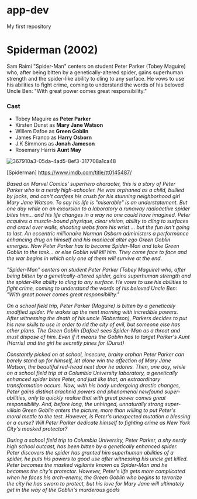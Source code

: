 # app-dev
My first repository
# Spiderman (2002)
Sam Raimi
"Spider-Man" centers on student Peter Parker (Tobey Maguire) who, after being bitten by a genetically-altered spider, gains superhuman strength and the spider-like ability to cling to any surface. He vows to use his abilities to fight crime, coming to understand the words of his beloved Uncle Ben: "With great power comes great responsibility."
### Cast
- Tobey Maguire as **Peter Parker**
- Kirsten Dunst as **Mary Jane Watson**
- Willem Dafoe as **Green Goblin**
- James Franco as **Harry Osborn**
- J.K Simmons as **Jonah Jameson**
- Rosemary Harris **Aunt May**

![367910a3-05da-4ad5-8ef3-317708a1ca48](https://user-images.githubusercontent.com/119570204/204996857-14981bfd-a2a2-41c4-829d-07b37c1bc6f2.jpg)

[Spiderman] https://www.imdb.com/title/tt0145487/

*Based on Marvel Comics' superhero character, this is a story of Peter Parker who is a nerdy high-schooler. He was orphaned as a child, bullied by jocks, and can't confess his crush for his stunning neighborhood girl Mary Jane Watson. To say his life is "miserable" is an understatement. But one day while on an excursion to a laboratory a runaway radioactive spider bites him... and his life changes in a way no one could have imagined. Peter acquires a muscle-bound physique, clear vision, ability to cling to surfaces and crawl over walls, shooting webs from his wrist ... but the fun isn't going to last. An eccentric millionaire Norman Osborn administers a performance enhancing drug on himself and his maniacal alter ego Green Goblin emerges. Now Peter Parker has to become Spider-Man and take Green Goblin to the task... or else Goblin will kill him. They come face to face and the war begins in which only one of them will survive at the end.*

*"Spider-Man" centers on student Peter Parker (Tobey Maguire) who, after being bitten by a genetically-altered spider, gains superhuman strength and the spider-like ability to cling to any surface. He vows to use his abilities to fight crime, coming to understand the words of his beloved Uncle Ben: "With great power comes great responsibility."*

*On a school field trip, Peter Parker (Maguire) is bitten by a genetically modified spider. He wakes up the next morning with incredible powers. After witnessing the death of his uncle (Robertson), Parkers decides to put his new skills to use in order to rid the city of evil, but someone else has other plans. The Green Goblin (Dafoe) sees Spider-Man as a threat and must dispose of him. Even if it means the Goblin has to target Parker's Aunt (Harris) and the girl he secretly pines for (Dunst)*

*Constantly picked on at school, insecure, brainy orphan Peter Parker can barely stand up for himself, let alone win the affection of Mary Jane Watson, the beautiful red-head next door he adores. Then, one day, while on a school field trip at a Columbia University laboratory, a genetically enhanced spider bites Peter, and just like that, an extraordinary transformation occurs. Now, with his body undergoing drastic changes, Peter gains distinct arachnid powers and phenomenal newfound super-abilities, only to quickly realise that with great power comes great responsibility. And, before long, the unhinged, unnaturally strong super-villain Green Goblin enters the picture, more than willing to put Peter's moral mettle to the test. However, is Peter's unexpected mutation a blessing or a curse? Will Peter Parker dedicate himself to fighting crime as New York City's masked protector?*

*During a school field trip to Columbia University, Peter Parker, a shy nerdy high school outcast, has been bitten by a genetically enhanced spider. Peter discovers the spider has granted him superhuman abilities of a spider, he puts his powers to good use after witnessing his uncle get killed. Peter becomes the masked vigilante known as Spider-Man and he becomes the city's protector. However, Peter's life gets more complicated when he faces his arch-enemy, the Green Goblin who begins to terrorize the city he has sworn to protect, but his love for Mary Jane will ultimately get in the way of the Goblin's murderous goals*
